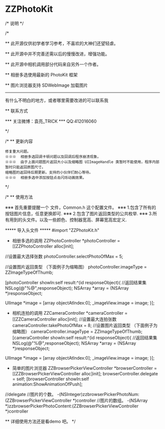 # ZZPhotoKit
/* 说明 */

/*
 
 ** 此开源仅供初学者学习参考，不喜欢的大神们还望轻虐。
 
 ** 此开源中并不完善还需以后的慢慢改进，增强功能。
 
 ** 此开源中相机调用部分代码来自另外一个作者。
 
 ** 相册多选使用最新的 PhotoKit 框架
 
 ** 图片浏览器支持 SDWebImage 加载图片
 
 ***
 有什么不明白的地方，或者哪里需要改进的可以联系我
 
 ** 联系方式
 
 *** 关注微博：袁亮_TRICK  *** QQ:412016060
 
 */

/*
 ** 更新内容
 
    修复重大问题。
    ※※※  相册多选回调卡顿问题以及回调后程序崩溃现象。
    ※※※  由于上面问题图片返回大小以及缩略图 UIImageHandle 类暂时不能使用，程序内部暂时只能返回原图尺寸。
    缩略图的返回待后期更新。支持的小伙伴们耐心等待。
    ※※※  相册多选中添加按钮点击闪烁动画效果。
 
 */

/*
 ** 使用方法
 
 ※※※ 首先重要提醒一个 文件，Common.h 这个配置文件。
 ※※※ 1.包含了所有的按钮图片信息，任意更换即可.
 ※※※ 2.包含了图片返回类型的公共枚举.
 ※※※ 3.所有用到的头文件。以及一些颜色、控制器宽高、屏幕宽高宏定义.
 
 ***** 导入头文件   *****
 #import "ZZPhotoKit.h"

 
 
 * 相册多选的调用
 ZZPhotoController *photoController = [[ZZPhotoController alloc]init];
 
 //设置最大选择张数
 photoController.selectPhotoOfMax = 5;
 
 //设置图片返回类型 （下面例子为缩略图）
 photoController.imageType = ZZImageTypeOfThumb;
 
 [photoController showIn:self result:^(id responseObject){
 //返回结果集
 NSLog(@"%@",responseObject);
 NSArray *array = (NSArray *)responseObject;
 
 UIImage *image = [array objectAtIndex:0];
 _imageView.image = image;
 }];
 
 * 相机连拍的调用
 ZZCameraController *cameraController = [[ZZCameraController alloc]init];
 //设置最大连拍张数
 cameraController.takePhotoOfMax = 8;
 //设置图片返回类型 （下面例子为缩略图）
 cameraController.imageType = ZZImageTypeOfThumb;
 [cameraController showIn:self result:^(id responseObject){
 //返回结果集
 NSLog(@"%@",responseObject);
 NSArray *array = (NSArray *)responseObject;
 
 UIImage *image = [array objectAtIndex:0];
 _imageView.image = image;
 }];
 
 * 简单的图片浏览器
 ZZBrowserPickerViewController *browserController = [[ZZBrowserPickerViewController alloc]init];
 browserController.delegate = self;
 [browserController showIn:self animation:ShowAnimationOfPush];
 
 //delegate
 //图片的个数。
 -(NSInteger)zzbrowserPickerPhotoNum:(ZZBrowserPickerViewController *)controller
 //图片的数组。
 -(NSArray *)zzbrowserPickerPhotoContent:(ZZBrowserPickerViewController *)controller
 
 
 ** 详细使用方法还是看demo 吧。
 */

